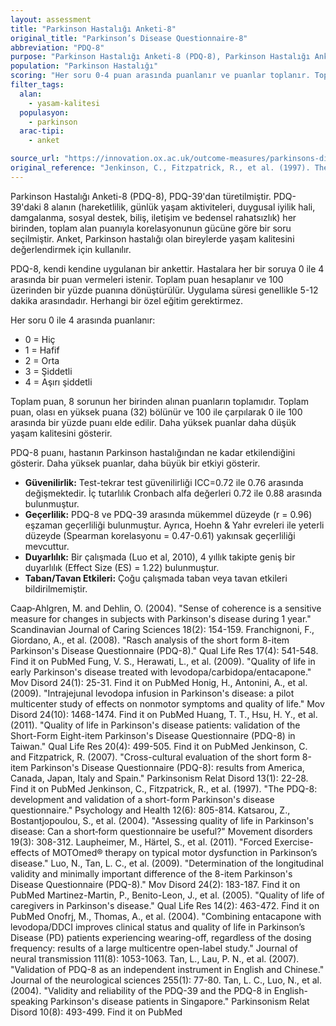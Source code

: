 ```yaml
---
layout: assessment
title: "Parkinson Hastalığı Anketi-8"
original_title: "Parkinson’s Disease Questionnaire-8"
abbreviation: "PDQ-8"
purpose: "Parkinson Hastalığı Anketi-8 (PDQ-8), Parkinson Hastalığı Anketi-39'dan (PDQ-39) türetilmiş kısa bir formdur. Parkinson hastalığı olan bireylerde yaşam kalitesini ölçmek için kullanılan, kendi kendine uygulanan bir ankettir."
population: "Parkinson Hastalığı"
scoring: "Her soru 0-4 puan arasında puanlanır ve puanlar toplanır. Toplam puan, olası toplam puana bölünür ve 100 üzerinden yüzde puanı olarak verilir."
filter_tags:
  alan:
    - yasam-kalitesi
  populasyon:
    - parkinson
  arac-tipi:
    - anket

source_url: "https://innovation.ox.ac.uk/outcome-measures/parkinsons-disease-questionnaire-pdq-39-pdq-8/"
original_reference: "Jenkinson, C., Fitzpatrick, R., et al. (1997). The PDQ-8: development and validation of a short-form Parkinson's disease questionnaire. Psychology and Health 12(6): 805-814."
---
```





Parkinson Hastalığı Anketi-8 (PDQ-8), PDQ-39'dan türetilmiştir. PDQ-39'daki 8 alanın (hareketlilik, günlük yaşam aktiviteleri, duygusal iyilik hali, damgalanma, sosyal destek, biliş, iletişim ve bedensel rahatsızlık) her birinden, toplam alan puanıyla korelasyonunun gücüne göre bir soru seçilmiştir. Anket, Parkinson hastalığı olan bireylerde yaşam kalitesini değerlendirmek için kullanılır.


PDQ-8, kendi kendine uygulanan bir ankettir. Hastalara her bir soruya 0 ile 4 arasında bir puan vermeleri istenir. Toplam puan hesaplanır ve 100 üzerinden bir yüzde puanına dönüştürülür. Uygulama süresi genellikle 5-12 dakika arasındadır. Herhangi bir özel eğitim gerektirmez.


Her soru 0 ile 4 arasında puanlanır:

*   0 = Hiç
*   1 = Hafif
*   2 = Orta
*   3 = Şiddetli
*   4 = Aşırı şiddetli

Toplam puan, 8 sorunun her birinden alınan puanların toplamıdır. Toplam puan, olası en yüksek puana (32) bölünür ve 100 ile çarpılarak 0 ile 100 arasında bir yüzde puanı elde edilir. Daha yüksek puanlar daha düşük yaşam kalitesini gösterir.


PDQ-8 puanı, hastanın Parkinson hastalığından ne kadar etkilendiğini gösterir. Daha yüksek puanlar, daha büyük bir etkiyi gösterir.


*   **Güvenilirlik:** Test-tekrar test güvenilirliği ICC=0.72 ile 0.76 arasında değişmektedir. İç tutarlılık Cronbach alfa değerleri 0.72 ile 0.88 arasında bulunmuştur.
*   **Geçerlilik:** PDQ-8 ve PDQ-39 arasında mükemmel düzeyde (r = 0.96) eşzaman geçerliliği bulunmuştur. Ayrıca, Hoehn & Yahr evreleri ile yeterli düzeyde (Spearman korelasyonu = 0.47-0.61) yakınsak geçerliliği mevcuttur.
*   **Duyarlılık:** Bir çalışmada (Luo et al, 2010), 4 yıllık takipte geniş bir duyarlılık (Effect Size (ES) = 1.22) bulunmuştur.
*   **Taban/Tavan Etkileri:** Çoğu çalışmada taban veya tavan etkileri bildirilmemiştir.


Caap‐Ahlgren, M. and Dehlin, O. (2004). "Sense of coherence is a sensitive measure for changes in subjects with Parkinson's disease during 1 year." Scandinavian Journal of Caring Sciences 18(2): 154-159.
Franchignoni, F., Giordano, A., et al. (2008). "Rasch analysis of the short form 8-item Parkinson's Disease Questionnaire (PDQ-8)." Qual Life Res 17(4): 541-548.
Find it on PubMed
Fung, V. S., Herawati, L., et al. (2009). "Quality of life in early Parkinson's disease treated with levodopa/carbidopa/entacapone." Mov Disord 24(1): 25-31.
Find it on PubMed
Honig, H., Antonini, A., et al. (2009). "Intrajejunal levodopa infusion in Parkinson's disease: a pilot multicenter study of effects on nonmotor symptoms and quality of life." Mov Disord 24(10): 1468-1474.
Find it on PubMed
Huang, T. T., Hsu, H. Y., et al. (2011). "Quality of life in Parkinson's disease patients: validation of the Short-Form Eight-item Parkinson's Disease Questionnaire (PDQ-8) in Taiwan." Qual Life Res 20(4): 499-505.
Find it on PubMed
Jenkinson, C. and Fitzpatrick, R. (2007). "Cross-cultural evaluation of the short form 8-item Parkinson's Disease Questionnaire (PDQ-8): results from America, Canada, Japan, Italy and Spain." Parkinsonism Relat Disord 13(1): 22-28.
Find it on PubMed
Jenkinson, C., Fitzpatrick, R., et al. (1997). "The PDQ-8: development and validation of a short-form Parkinson's disease questionnaire." Psychology and Health 12(6): 805-814.
Katsarou, Z., Bostantjopoulou, S., et al. (2004). "Assessing quality of life in Parkinson's disease: Can a short‐form questionnaire be useful?" Movement disorders 19(3): 308-312.
Laupheimer, M., Härtel, S., et al. (2011). "Forced Exercise-effects of MOTOmed® therapy on typical motor dysfunction in Parkinson’s disease."
Luo, N., Tan, L. C., et al. (2009). "Determination of the longitudinal validity and minimally important difference of the 8-item Parkinson's Disease Questionnaire (PDQ-8)." Mov Disord 24(2): 183-187.
Find it on PubMed
Martinez-Martin, P., Benito-Leon, J., et al. (2005). "Quality of life of caregivers in Parkinson's disease." Qual Life Res 14(2): 463-472.
Find it on PubMed
Onofrj, M., Thomas, A., et al. (2004). "Combining entacapone with levodopa/DDCI improves clinical status and quality of life in Parkinson’s Disease (PD) patients experiencing wearing-off, regardless of the dosing frequency: results of a large multicentre open-label study." Journal of neural transmission 111(8): 1053-1063.
Tan, L., Lau, P. N., et al. (2007). "Validation of PDQ-8 as an independent instrument in English and Chinese." Journal of the neurological sciences 255(1): 77-80.
Tan, L. C., Luo, N., et al. (2004). "Validity and reliability of the PDQ-39 and the PDQ-8 in English-speaking Parkinson's disease patients in Singapore." Parkinsonism Relat Disord 10(8): 493-499.
Find it on PubMed

```
